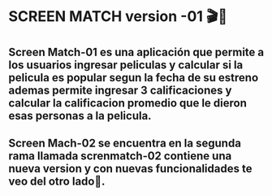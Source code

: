 # SCREEN MATCH version -01  🎬🎥

## Screen Match-01 es una aplicación que permite a los usuarios ingresar peliculas y calcular si la pelicula es popular segun la fecha de su estreno ademas permite ingresar 3 calificaciones y calcular la calificacion promedio que le dieron esas personas a la pelicula.


## Screen Mach-02 se encuentra en la segunda rama llamada screnmatch-02 contiene una nueva version y con nuevas funcionalidades te veo del otro lado🫡.
